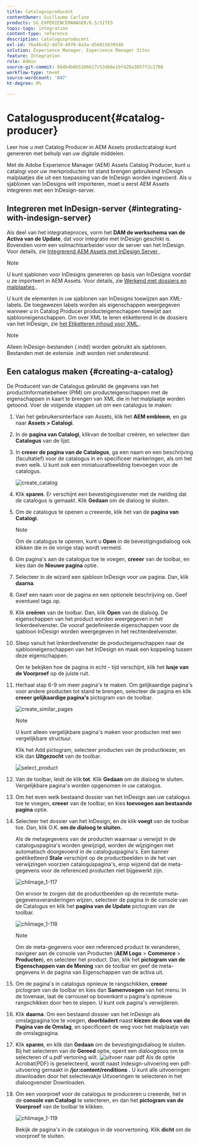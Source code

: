 ```yaml
---
title: Catalogusproducent
contentOwner: Guillaume Carlino
products: SG_EXPERIENCEMANAGER/6.5/SITES
topic-tags: integration
content-type: reference
description: Catalogusproducent
exl-id: 76a46c62-d47d-4970-8a3a-d56015639548
solution: Experience Manager, Experience Manager Sites
feature: Integration
role: Admin
source-git-commit: 66db4b0b5106617c534b6e1bf428a3057f2c2708
workflow-type: tm+mt
source-wordcount: '847'
ht-degree: 0%

---
```


# Catalogusproducent{#catalog-producer}

Leer hoe u met Catalog Producer in AEM Assets productcatalogi kunt genereren met behulp van uw digitale middelen.

Met de Adobe Experience Manager (AEM) Assets Catalog Producer, kunt u catalogi voor uw merkproducten tot stand brengen gebruikend InDesign malplaatjes die uit een toepassing van de InDesign worden ingevoerd. Als u sjablonen van InDesigns wilt importeren, moet u eerst AEM Assets integreren met een InDesign-server.

## Integreren met InDesign-server {#integrating-with-indesign-server}

Als deel van het integratieproces, vorm het **DAM de werkschema van de Activa van de Update**, dat voor integratie met InDesign geschikt is. Bovendien vorm een volmachtsarbeider voor de server van het InDesign. Voor details, zie [ Integrerend AEM Assets met InDesign Server ](/help/assets/indesign.md).

>[!NOTE]
>
>U kunt sjablonen voor InDesigns genereren op basis van InDesigns voordat u ze importeert in AEM Assets. Voor details, zie [ Werkend met dossiers en malplaatjes ](https://helpx.adobe.com/nl/indesign/using/files-templates.html).
>
>U kunt de elementen in uw sjablonen van InDesigns toewijzen aan XML-labels. De toegewezen labels worden als eigenschappen weergegeven wanneer u in Catalog Producer producteigenschappen toewijst aan sjablooneigenschappen. Om over XML te leren etiketterend in de dossiers van het InDesign, zie [ het Etiketteren inhoud voor XML ](https://helpx.adobe.com/nl/indesign/using/tagging-content-xml.html).

>[!NOTE]
>
>Alleen InDesign-bestanden (.indd) worden gebruikt als sjablonen. Bestanden met de extensie .indt worden niet ondersteund.

## Een catalogus maken {#creating-a-catalog}

De Producent van de Catalogus gebruikt de gegevens van het productinformatiebeheer (PIM) om producteigenschappen met de eigenschappen in kaart te brengen van XML die in het malplaatje worden getoond. Voer de volgende stappen uit om een catalogus te maken:

1. Van het gebruikersinterface van Assets, klik het **AEM embleem**, en ga naar **Assets > Catalogi**.
1. In de **pagina van Catalogi**, klik **&#x200B;**&#x200B;van de toolbar creëren, en selecteer dan **Catalogus** van de lijst.
1. In **creeer de pagina van de Catalogus**, ga een naam en een beschrijving (facultatief) voor de catalogus in en specificeer markeringen, als om het even welk. U kunt ook een miniatuurafbeelding toevoegen voor de catalogus.

   ![ create_catalog ](assets/create_catalog.png)

1. Klik **sparen**. Er verschijnt een bevestigingsvenster met de melding dat de catalogus is gemaakt. Klik **Gedaan** om de dialoog te sluiten.
1. Om de catalogus te openen u creeerde, klik het van de **pagina van Catalogi**.

   >[!NOTE]
   >
   >Om de catalogus te openen, kunt u **Open** in de bevestigingsdialoog ook klikken die in de vorige stap wordt vermeld.

1. Om pagina&#39;s aan de catalogus toe te voegen, **creeer** van de toolbar, en kies dan de **Nieuwe pagina** optie.
1. Selecteer in de wizard een sjabloon InDesign voor uw pagina. Dan, klik **daarna**.
1. Geef een naam voor de pagina en een optionele beschrijving op. Geef eventueel tags op.
1. Klik **creëren** van de toolbar. Dan, klik **Open** van de dialoog. De eigenschappen van het product worden weergegeven in het linkerdeelvenster. De vooraf gedefinieerde eigenschappen voor de sjabloon InDesign worden weergegeven in het rechterdeelvenster.
1. Sleep vanuit het linkerdeelvenster de producteigenschappen naar de sjablooneigenschappen van het InDesign en maak een koppeling tussen deze eigenschappen.

   Om te bekijken hoe de pagina in echt - tijd verschijnt, klik het **lusje van de Voorproef** op de juiste ruit.

1. Herhaal stap 6-9 om meer pagina&#39;s te maken. Om gelijkaardige pagina&#39;s voor andere producten tot stand te brengen, selecteer de pagina en klik **creeer gelijkaardige pagina&#39;s** pictogram van de toolbar.

   ![ create_similar_pages ](assets/create_similar_pages.png)

   >[!NOTE]
   >
   >U kunt alleen vergelijkbare pagina&#39;s maken voor producten met een vergelijkbare structuur.

   Klik het Add pictogram, selecteer producten van de productkiezer, en klik dan **Uitgezocht** van de toolbar.

   ![ select_product ](assets/select_product.png)

1. Van de toolbar, leidt de klik **tot**. Klik **Gedaan** om de dialoog te sluiten. Vergelijkbare pagina&#39;s worden opgenomen in uw catalogus.
1. Om het even welk bestaand dossier van het InDesign aan uw catalogus toe te voegen, **creeer** van de toolbar, en kies **toevoegen aan bestaande pagina** optie.
1. Selecteer het dossier van het InDesign, en de klik **voegt** van de toolbar toe. Dan, klik O.K. **om de dialoog te sluiten.**

   Als de metagegevens van de producten waarnaar u verwijst in de cataloguspagina&#39;s worden gewijzigd, worden de wijzigingen niet automatisch doorgevoerd in de cataloguspagina&#39;s. Een banner geëtiketteerd **Stale** verschijnt op de productbeelden in de het van verwijzingen voorzien cataloguspagina&#39;s, erop wijzend dat de meta-gegevens voor de referenced producten niet bijgewerkt zijn.

   ![ chlimage_1-117 ](assets/chlimage_1-117a.png)

   Om ervoor te zorgen dat de productbeelden op de recentste meta-gegevensveranderingen wijzen, selecteer de pagina in de console van de Catalogus en klik het **pagina van de Update** pictogram van de toolbar.

   ![ chlimage_1-118 ](assets/chlimage_1-118a.png)

   >[!NOTE]
   >
   >Om de meta-gegevens voor een referenced product te veranderen, navigeer aan de console van Producten (**AEM Logo** > **Commerce** > **Producten**), en selecteer het product. Dan, klik het **pictogram van de Eigenschappen van de Mening** van de toolbar en geef de meta-gegevens in de pagina van Eigenschappen van de activa uit.

1. Om de pagina&#39;s in catalogus opnieuw te rangschikken, **creeer** pictogram van de toolbar en kies dan **Samenvoegen** van het menu. In de tovenaar, laat de carrousel op bovenkant u pagina&#39;s opnieuw rangschikken door hen te slepen. U kunt ook pagina&#39;s verwijderen.

1. Klik **daarna**. Om een bestaand dossier van het InDesign als omslagpagina toe te voegen, **doorbladert** naast **kiezen de doos van de Pagina van de Omslag**, en specificeert de weg voor het malplaatje van de omslagpagina.
1. Klik **sparen**, en klik dan **Gedaan** om de bevestigingsdialoog te sluiten.
Bij het selecteren van de **Gereed** optie, opent een dialoogdoos om te selecteren of u.pdf vertoning wilt.
   ![ uitvoer naar pdf ](assets/CatalogPDF.png)
Als de optie Acrobat(PDF) is geselecteerd, wordt naast indesign-uitvoering een pdf-uitvoering gemaakt in **/jcr:content/renditions** . U kunt alle uitvoeringen downloaden door het selectievakje Uitvoeringen te selecteren in het dialoogvenster Downloaden.

1. Om een voorproef voor de catalogus te produceren u creeerde, het in de **console van Catalogi** te selecteren, en dan het **pictogram van de Voorproef** van de toolbar te klikken.

   ![ chlimage_1-119 ](assets/chlimage_1-119a.png)

   Bekijk de pagina&#39;s in de catalogus in de voorvertoning. Klik **dicht** om de voorproef te sluiten.
